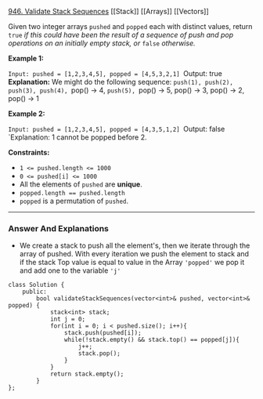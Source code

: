 [946. Validate Stack Sequences](https://leetcode.com/problems/validate-stack-sequences/)
[[Stack]]
[[Arrays]]
[[Vectors]]

Given two integer arrays `pushed` and `popped` each with distinct values, return `true` _if this could have been the result of a sequence of push and pop operations on an initially empty stack, or_ `false` _otherwise._

**Example 1:**

`Input: pushed = [1,2,3,4,5], popped = [4,5,3,2,1]
`Output: true
**Explanation:** We might do the following sequence:
`push(1), push(2), push(3), push(4),
`pop() -> 4,
`push(5),
`pop() -> 5, pop() -> 3, pop() -> 2, pop() -> 1

**Example 2:**

`Input: pushed = [1,2,3,4,5], popped = [4,3,5,1,2]
`Output: false
`Explanation: 1 cannot be popped before 2.

**Constraints:**

- `1 <= pushed.length <= 1000`
- `0 <= pushed[i] <= 1000`
- All the elements of `pushed` are **unique**.
- `popped.length == pushed.length`
- `popped` is a permutation of `pushed`.

---
### Answer And Explanations


- We create a stack to push all the element's, then we iterate through the array of pushed. With every iteration we push the element to stack and if the stack Top value is equal to value in the Array `'popped'` we pop it and add one to the variable `'j'`

```
class Solution {
	public:
		bool validateStackSequences(vector<int>& pushed, vector<int>& popped) {
			stack<int> stack;
			int j = 0;
			for(int i = 0; i < pushed.size(); i++){
				stack.push(pushed[i]);
				while(!stack.empty() && stack.top() == popped[j]){
					j++;
					stack.pop();
				}
			}
			return stack.empty();
		}
};
```